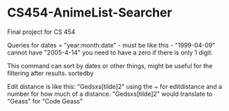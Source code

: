 # CS454-AnimeList-Searcher
Final project for CS 454

Queries for dates = "year:month:date" - must be like this - "1999-04-09"
cannot have "2005-4-14" you need to have a zero if there is only 1 digit.

This command can sort by dates or other things, might be useful for the filtering after results.
sortedby

Edit distance is like this: "Gedsxs[tilde]2" using the ~ for editdistance and a number for how much of a distance.
"Gedsxs[tilde]2" would translate to "Geass" for "Code Geass"